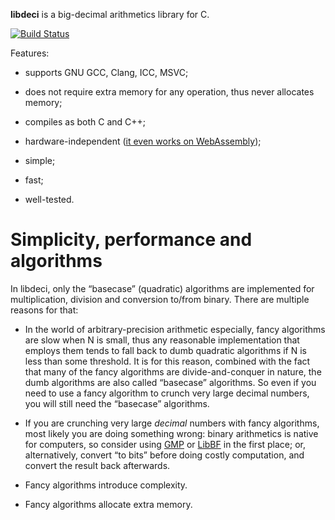 **libdeci** is a big-decimal arithmetics library for C.

[![Build Status](https://travis-ci.org/shdown/libdeci.svg?branch=master)](https://travis-ci.org/shdown/libdeci)

Features:

  * supports GNU GCC, Clang, ICC, MSVC;

  * does not require extra memory for any operation, thus never allocates memory;

  * compiles as both C and C++;

  * hardware-independent ([it even works on WebAssembly](https://shdown.github.io/deci/demo.html));

  * simple;

  * fast;

  * well-tested.

# Simplicity, performance and algorithms

In libdeci, only the “basecase” (quadratic) algorithms are implemented for multiplication, division
and conversion to/from binary. There are multiple reasons for that:

  * In the world of arbitrary-precision arithmetic especially, fancy algorithms are slow when N is
small, thus any reasonable implementation that employs them tends to fall back to dumb quadratic
algorithms if N is less than some threshold. It is for this reason, combined with the fact that
many of the fancy algorithms are divide-and-conquer in nature, the dumb algorithms are also
called “basecase” algorithms. So even if you need to use a fancy algorithm to crunch very large
decimal numbers, you will still need the “basecase” algorithms.

  * If you are crunching very large *decimal* numbers with fancy algorithms, most likely you are
doing something wrong: binary arithmetics is native for computers, so consider using
[GMP](https://gmplib.org/) or [LibBF](https://bellard.org/libbf/) in the first place; or,
alternatively, convert “to bits” before doing costly computation, and convert the result back
afterwards.

  * Fancy algorithms introduce complexity.

  * Fancy algorithms allocate extra memory.
